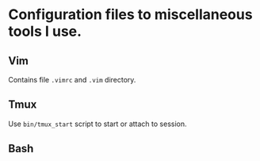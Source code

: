 # Configuration files to miscellaneous tools I use.

## Vim
Contains file `.vimrc` and `.vim` directory.

## Tmux
Use `bin/tmux_start` script to start or attach to session.

## Bash

